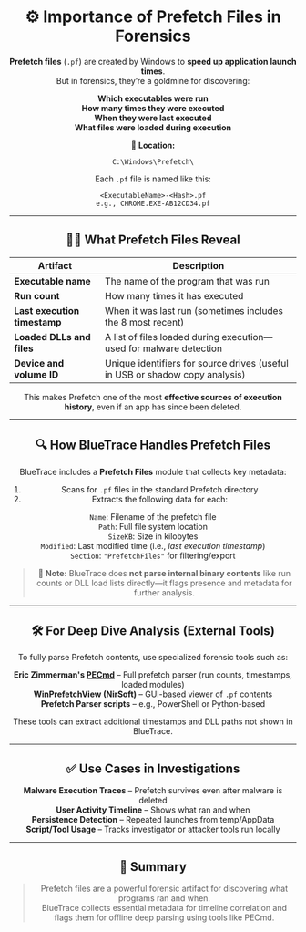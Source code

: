 <div align="center">

# ⚙️ Importance of **Prefetch Files** in Forensics

**Prefetch files** (`.pf`) are created by Windows to **speed up application launch times**.  
But in forensics, they’re a goldmine for discovering:

**Which executables were run**  
**How many times they were executed**  
**When they were last executed**  
**What files were loaded during execution**

📁 **Location:**



```
C:\Windows\Prefetch\
```

Each `.pf` file is named like this:

```
<ExecutableName>-<Hash>.pf
e.g., CHROME.EXE-AB12CD34.pf
```


---

## 🕵️‍♂️ What Prefetch Files Reveal

| Artifact                     | Description                                                                  |
| ---------------------------- | ---------------------------------------------------------------------------- |
| **Executable name**          | The name of the program that was run                                         |
| **Run count**                | How many times it has executed                                               |
| **Last execution timestamp** | When it was last run (sometimes includes the 8 most recent)                  |
| **Loaded DLLs and files**    | A list of files loaded during execution—used for malware detection           |
| **Device and volume ID**     | Unique identifiers for source drives (useful in USB or shadow copy analysis) |

This makes Prefetch one of the most **effective sources of execution history**, even if an app has since been deleted.

---

## 🔍 How BlueTrace Handles Prefetch Files

BlueTrace includes a **Prefetch Files** module that collects key metadata:

1. Scans for `.pf` files in the standard Prefetch directory  
2. Extracts the following data for each:

`Name`: Filename of the prefetch file  
`Path`: Full file system location  
`SizeKB`: Size in kilobytes  
`Modified`: Last modified time (i.e., *last execution timestamp*)  
`Section`: `"PrefetchFiles"` for filtering/export

> 🔸 **Note:** BlueTrace does **not parse internal binary contents** like run counts or DLL load lists directly—it flags presence and metadata for further analysis.

---

## 🛠 For Deep Dive Analysis (External Tools)

To fully parse Prefetch contents, use specialized forensic tools such as:

**Eric Zimmerman's [PECmd](https://ericzimmerman.github.io/#!index.md)** – Full prefetch parser (run counts, timestamps, loaded modules)  
**WinPrefetchView (NirSoft)** – GUI-based viewer of `.pf` contents  
**Prefetch Parser scripts** – e.g., PowerShell or Python-based

These tools can extract additional timestamps and DLL paths not shown in BlueTrace.

---

## ✅ Use Cases in Investigations

**Malware Execution Traces** – Prefetch survives even after malware is deleted  
**User Activity Timeline** – Shows what ran and when  
**Persistence Detection** – Repeated launches from temp/AppData  
**Script/Tool Usage** – Tracks investigator or attacker tools run locally

---

## 📘 Summary

> Prefetch files are a powerful forensic artifact for discovering what programs ran and when.  
> BlueTrace collects essential metadata for timeline correlation and flags them for offline deep parsing using tools like PECmd.

</div>
